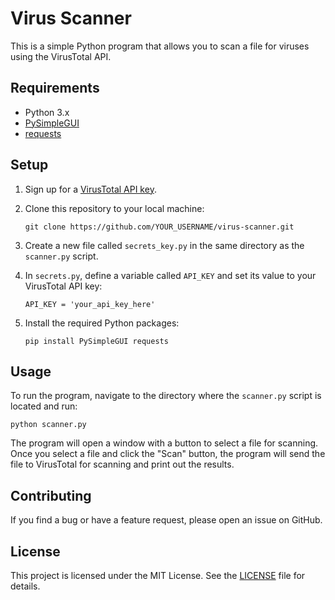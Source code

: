 
# Virus Scanner

This is a simple Python program that allows you to scan a file for viruses using the VirusTotal API.

## Requirements

- Python 3.x
- [PySimpleGUI](https://pypi.org/project/PySimpleGUI/)
- [requests](https://pypi.org/project/requests/)

## Setup

1. Sign up for a [VirusTotal API key](https://www.virustotal.com/gui/join-us).
2. Clone this repository to your local machine:

   ```
   git clone https://github.com/YOUR_USERNAME/virus-scanner.git
   ```

3. Create a new file called `secrets_key.py` in the same directory as the `scanner.py` script.
4. In `secrets.py`, define a variable called `API_KEY` and set its value to your VirusTotal API key:

   ```
   API_KEY = 'your_api_key_here'
   ```

5. Install the required Python packages:

   ```
   pip install PySimpleGUI requests
   ```

## Usage

To run the program, navigate to the directory where the `scanner.py` script is located and run:

```
python scanner.py
```

The program will open a window with a button to select a file for scanning. Once you select a file and click the "Scan" button, the program will send the file to VirusTotal for scanning and print out the results.

## Contributing

If you find a bug or have a feature request, please open an issue on GitHub.

## License

This project is licensed under the MIT License. See the [LICENSE](LICENSE) file for details.
